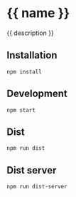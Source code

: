 # {{ name }}
{{ description }}

## Installation

```shell
npm install
```

## Development

```shell
npm start
```

## Dist

```shell
npm run dist
```

## Dist server

```shell
npm run dist-server
```
